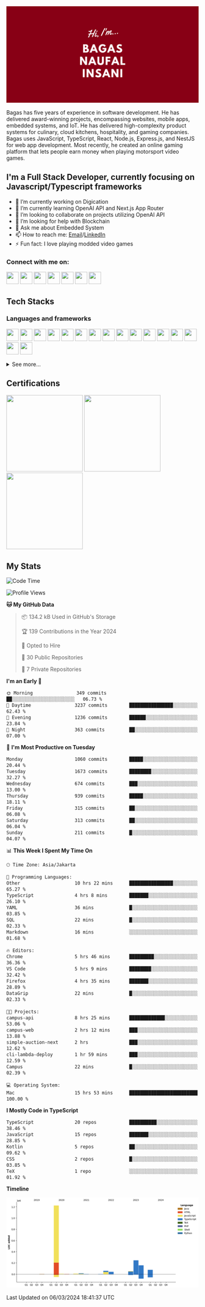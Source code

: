 <picture>
 <source media="(prefers-color-scheme: dark)" srcset="./assets/Name (dark).png">
 <source media="(prefers-color-scheme: light)" srcset="./assets/Name (light).png">
 <img alt="Hi, I'm Bagas Naufal Insani" src="./assets/Name (dark).png">
</picture>

Bagas has five years of experience in software development. He has delivered award-winning projects, encompassing websites, mobile apps, embedded systems, and IoT. He has delivered high-complexity product systems for culinary, cloud kitchens, hospitality, and gaming companies. Bagas uses JavaScript, TypeScript, React, Node.js, Express.js, and NestJS for web app development. Most recently, he created an online gaming platform that lets people earn money when playing motorsport video games.

## I'm a Full Stack Developer, currently focusing on Javascript/Typescript frameworks

- 🔭 I’m currently working on Digication
- 🌱 I’m currently learning OpenAI API and Next.js App Router
- 👯 I’m looking to collaborate on projects utilizing OpenAI API
- 🤔 I’m looking for help with Blockchain
- 💬 Ask me about Embedded System
- 📫 How to reach me: [Email](mailto:bagas_naufal96@yahoo.co.id)/[LinkedIn](https://www.linkedin.com/in/bagasnaufalinsani)
- ⚡ Fun fact: I love playing modded video games


### Connect with me on:

[<img height="32" width="32" src="https://cdn.simpleicons.org/yahoo" />](mailto:bagas_naufal96@yahoo.co.id)
[<img height="32" width="32" src="https://cdn.simpleicons.org/linkedin" />](https://www.linkedin.com/in/bagasnaufalinsani)
[<img height="32" width="32" src="https://cdn.simpleicons.org/stackoverflow" />](https://stackoverflow.com/users/8262346/bagas-naufal-insani)
[<img height="32" width="32" src="https://cdn.simpleicons.org/twitter" />](https://twitter.com/bagasn7)
[<img height="32" width="32" src="https://cdn.simpleicons.org/instagram" />](https://www.instagram.com/bagas.n7)
[<img height="32" width="32" src="https://cdn.simpleicons.org/facebook" />](https://www.facebook.com/bagas.naufal.insani)
[<img height="32" width="32" src="https://cdn.simpleicons.org/spotify" />](https://open.spotify.com/user/21tybanh7pmggsk7ibsvbyvha)


## Tech Stacks

### Languages and frameworks

[<img height="32" width="32" src="https://cdn.simpleicons.org/javascript" />](https://www.javascript.com/)
[<img height="32" width="32" src="https://cdn.simpleicons.org/typescript" />](https://www.typescriptlang.org/)
[<img height="32" width="32" src="https://cdn.simpleicons.org/html5" />](https://developer.mozilla.org/en-US/docs/Glossary/HTML5)
[<img height="32" width="32" src="https://cdn.simpleicons.org/css3" />](https://www.css3.com/)
[<img height="32" width="32" src="https://cdn.simpleicons.org/react" />](https://react.dev/)
[<img height="32" width="32" src="https://cdn.simpleicons.org/next.js" />](https://nextjs.org/)
[<img height="32" width="32" src="https://cdn.simpleicons.org/node.js" />](https://nodejs.org/)
[<img height="32" width="32" src="https://cdn.simpleicons.org/express" />](https://expressjs.com/)
[<img height="32" width="32" src="https://cdn.simpleicons.org/nestjs" />](https://nestjs.com/)
[<img height="32" width="32" src="https://cdn.simpleicons.org/sst" />](https://sst.dev/)
[<img height="32" width="32" src="https://cdn.simpleicons.org/python" />](https://www.python.org/)
[<img height="32" width="32" src="https://cdn.simpleicons.org/kotlin" />](https://kotlinlang.org/)
[<img height="32" width="32" src="https://cdn.simpleicons.org/androidstudio" />](https://developer.android.com/studio)
[<img height="32" width="32" src="https://cdn.simpleicons.org/c++" />](https://cplusplus.com/)
[<img height="32" width="32" src="https://cdn.simpleicons.org/php" />](https://www.php.net/)
[<img height="32" width="32" src="https://cdn.simpleicons.org/laravel" />](https://laravel.com/)

<details>

<summary> See more... </summary>

### Databases and Storages

[<img height="32" width="32" src="https://cdn.simpleicons.org/mysql" />](https://www.mysql.com/)
[<img height="32" width="32" src="https://cdn.simpleicons.org/sqlite" />](https://www.sqlite.org/)
[<img height="32" width="32" src="https://cdn.simpleicons.org/postgresql" />](https://www.postgresql.org/)
[<img height="32" width="32" src="https://cdn.simpleicons.org/graphql" />](https://graphql.org/)
[<img height="32" width="32" src="https://cdn.simpleicons.org/amazonrds" />](https://aws.amazon.com/rds/)
[<img height="32" width="32" src="https://cdn.simpleicons.org/amazons3" />](https://aws.amazon.com/s3/)
[<img height="32" width="32" src="https://cdn.simpleicons.org/amazondynamodb" />](https://aws.amazon.com/dynamodb/)
[<img height="32" width="32" src="https://cdn.simpleicons.org/mongodb" />](https://www.mongodb.com/)
[<img height="32" width="32" src="https://cdn.simpleicons.org/firebase" />](https://firebase.google.com/)
[<img height="32" width="32" src="https://cdn.simpleicons.org/supabase" />](https://supabase.com/)
[<img height="32" width="32" src="https://cdn.simpleicons.org/hasura" />](https://hasura.io/)

### UI Libraries

[<img height="32" width="32" src="https://cdn.simpleicons.org/mui" />](https://mui.com/)
[<img height="32" width="32" src="https://cdn.simpleicons.org/bootstrap" />](https://getbootstrap.com/)
[<img height="32" width="32" src="https://cdn.simpleicons.org/tailwindcss" />](https://tailwindcss.com/)

### Cloud Platforms and Deployment Tools

[<img height="32" width="32" src="https://cdn.simpleicons.org/amazonaws" />](https://aws.amazon.com/)
[<img height="32" width="32" src="https://cdn.simpleicons.org/googlecloud" />](https://cloud.google.com/)
[<img height="32" width="32" src="https://cdn.simpleicons.org/vercel" />](https://vercel.com/)
[<img height="32" width="32" src="https://cdn.simpleicons.org/digitalocean" />](https://www.digitalocean.com/)
[<img height="32" width="32" src="https://cdn.simpleicons.org/heroku" />](https://www.heroku.com/)
[<img height="32" width="32" src="https://cdn.simpleicons.org/amazonapigateway" />](https://aws.amazon.com/api-gateway/)
[<img height="32" width="32" src="https://cdn.simpleicons.org/awslambda" />](https://aws.amazon.com/lambda/)
[<img height="32" width="32" src="https://cdn.simpleicons.org/awsfargate" />](https://aws.amazon.com/fargate/)
[<img height="32" width="32" src="https://cdn.simpleicons.org/amazonec2" />](https://aws.amazon.com/ec2/)
[<img height="32" width="32" src="https://cdn.simpleicons.org/awsamplify" />](https://aws.amazon.com/amplify/)
[<img height="32" width="32" src="https://cdn.simpleicons.org/amazonecs" />](https://aws.amazon.com/ecs/)
[<img height="32" width="32" src="https://cdn.simpleicons.org/amazoneks" />](https://aws.amazon.com/id/eks/)
[<img height="32" width="32" src="https://cdn.simpleicons.org/kubernetes" />](https://kubernetes.io/)
[<img height="32" width="32" src="https://cdn.simpleicons.org/githubactions" />](https://github.com/features/actions)
[<img height="32" width="32" src="https://cdn.simpleicons.org/bitbucket" />](https://bitbucket.org/product/features/pipelines)
[<img height="32" width="32" src="https://cdn.simpleicons.org/cpanel" />](https://cpanel.net/)

### Authentication and Payment

[<img height="32" width="32" src="https://cdn.simpleicons.org/auth0" />](https://auth0.com/)
[<img height="32" width="32" src="https://cdn.simpleicons.org/supabase" />](https://supabase.com/auth)
[<img height="32" width="32" src="https://cdn.simpleicons.org/amazonaws" />](https://aws.amazon.com/cognito/)
[<img height="32" width="32" src="https://cdn.simpleicons.org/jsonwebtokens" />](https://jwt.io/)
[<img height="32" width="32" src="https://cdn.simpleicons.org/stripe" />](https://stripe.com/)
[<img height="32" width="32" src="https://cdn.simpleicons.org/gitter" />](https://midtrans.com/)

### Tools and Development

[<img height="32" width="32" src="https://cdn.simpleicons.org/visualstudiocode" />](https://code.visualstudio.com/)
[<img height="32" width="32" src="https://cdn.simpleicons.org/docker" />](https://www.docker.com/)
[<img height="32" width="32" src="https://cdn.simpleicons.org/webpack" />](https://webpack.js.org/)
[<img height="32" width="32" src="https://cdn.simpleicons.org/eslint" />](https://eslint.org/)
[<img height="32" width="32" src="https://cdn.simpleicons.org/prettier" />](https://prettier.io/)

### Version Control and Collaboration

[<img height="32" width="32" src="https://cdn.simpleicons.org/git" />](https://git-scm.com/)
[<img height="32" width="32" src="https://cdn.simpleicons.org/github" />](https://github.com/)
[<img height="32" width="32" src="https://cdn.simpleicons.org/bitbucket" />](https://bitbucket.org/product)
[<img height="32" width="32" src="https://cdn.simpleicons.org/gitlab" />](https://about.gitlab.com/)

### Testings

[<img height="32" width="32" src="https://cdn.simpleicons.org/jest" />](https://jestjs.io/)
[<img height="32" width="32" src="https://cdn.simpleicons.org/cypress" />](https://www.cypress.io/)
[<img height="32" width="32" src="https://cdn.simpleicons.org/testinglibrary" />](https://testing-library.com/)

### Monitoring and Error Reporting

[<img height="32" width="32" src="https://cdn.simpleicons.org/sentry" />](https://sentry.io/)
[<img height="32" width="32" src="https://cdn.simpleicons.org/datadog" />](https://www.datadoghq.com/)
[<img height="32" width="32" src="https://cdn.simpleicons.org/kibana" />](https://www.elastic.co/kibana)
[<img height="32" width="32" src="https://cdn.simpleicons.org/grafana" />](https://grafana.com/)

### Queue

[<img height="32" width="32" src="https://cdn.simpleicons.org/rabbitmq" />](https://www.rabbitmq.com/)
[<img height="32" width="32" src="https://cdn.simpleicons.org/apachekafka" />](https://kafka.apache.org/)
[<img height="32" width="32" src="https://cdn.simpleicons.org/amazonsqs" />](https://aws.amazon.com/sqs/)
[<img height="32" width="32" src="https://cdn.simpleicons.org/mqtt" />](https://mqtt.org/)

### Others

[<img height="32" width="32" src="https://cdn.simpleicons.org/electron" />](https://electronjs.org/)
[<img height="32" width="32" src="https://cdn.simpleicons.org/electronbuilder" />](https://www.electron.build/index.html)
[<img height="32" width="32" src="https://cdn.simpleicons.org/axios" />](https://axios-http.com/)
[<img height="32" width="32" src="https://cdn.simpleicons.org/apollographql" />](https://www.apollographql.com/)
[<img height="32" width="32" src="https://cdn.simpleicons.org/redux" />](https://redux.js.org/)
[<img height="32" width="32" src="https://cdn.simpleicons.org/reactrouter" />](https://reactrouter.com/)
[<img height="32" width="32" src="https://cdn.simpleicons.org/reacthookform" />](https://react-hook-form.com/)
[<img height="32" width="32" src="https://cdn.simpleicons.org/storybook" />](https://storybook.js.org/)
[<img height="32" width="32" src="https://cdn.simpleicons.org/figma" />](https://www.figma.com/)
[<img height="32" width="32" src="https://cdn.simpleicons.org/abstract" />](https://www.abstract.com/)

</details>

## Certifications

[<img height="200" width="200" src="https://images.credly.com/size/340x340/images/00634f82-b07f-4bbd-a6bb-53de397fc3a6/image.png" />](https://www.credly.com/badges/4feca77a-97c3-4a65-95ff-6c45e95b4628)
[<img height="200" width="200" src="https://images.credly.com/size/340x340/images/0e284c3f-5164-4b21-8660-0d84737941bc/image.png" />](https://www.credly.com/badges/e62e292e-2549-470d-9106-2dc105b7af7c)
[<img height="200" width="200" src="https://images.credly.com/size/340x340/images/b9feab85-1a43-4f6c-99a5-631b88d5461b/image.png" />](https://www.credly.com/badges/ef34f050-e845-4bcf-b717-c5f22d13bf72)

## My Stats

<!--START_SECTION:CodingStats-->
![Code Time](http://img.shields.io/badge/Code%20Time-447%20hrs%2053%20mins-blue)

![Profile Views](http://img.shields.io/badge/Profile%20Views-0-blue)

**🐱 My GitHub Data** 

> 📦 134.2 kB Used in GitHub's Storage 
 > 
> 🏆 139 Contributions in the Year 2024
 > 
> 💼 Opted to Hire
 > 
> 📜 30 Public Repositories 
 > 
> 🔑 7 Private Repositories 
 > 
**I'm an Early 🐤** 

```text
🌞 Morning                349 commits         ██░░░░░░░░░░░░░░░░░░░░░░░   06.73 % 
🌆 Daytime                3237 commits        ████████████████░░░░░░░░░   62.43 % 
🌃 Evening                1236 commits        ██████░░░░░░░░░░░░░░░░░░░   23.84 % 
🌙 Night                  363 commits         ██░░░░░░░░░░░░░░░░░░░░░░░   07.00 % 
```
📅 **I'm Most Productive on Tuesday** 

```text
Monday                   1060 commits        █████░░░░░░░░░░░░░░░░░░░░   20.44 % 
Tuesday                  1673 commits        ████████░░░░░░░░░░░░░░░░░   32.27 % 
Wednesday                674 commits         ███░░░░░░░░░░░░░░░░░░░░░░   13.00 % 
Thursday                 939 commits         █████░░░░░░░░░░░░░░░░░░░░   18.11 % 
Friday                   315 commits         ██░░░░░░░░░░░░░░░░░░░░░░░   06.08 % 
Saturday                 313 commits         ██░░░░░░░░░░░░░░░░░░░░░░░   06.04 % 
Sunday                   211 commits         █░░░░░░░░░░░░░░░░░░░░░░░░   04.07 % 
```


📊 **This Week I Spent My Time On** 

```text
🕑︎ Time Zone: Asia/Jakarta

💬 Programming Languages: 
Other                    10 hrs 22 mins      ████████████████░░░░░░░░░   65.27 % 
TypeScript               4 hrs 8 mins        ███████░░░░░░░░░░░░░░░░░░   26.10 % 
YAML                     36 mins             █░░░░░░░░░░░░░░░░░░░░░░░░   03.85 % 
SQL                      22 mins             █░░░░░░░░░░░░░░░░░░░░░░░░   02.33 % 
Markdown                 16 mins             ░░░░░░░░░░░░░░░░░░░░░░░░░   01.68 % 

🔥 Editors: 
Chrome                   5 hrs 46 mins       █████████░░░░░░░░░░░░░░░░   36.36 % 
VS Code                  5 hrs 9 mins        ████████░░░░░░░░░░░░░░░░░   32.42 % 
Firefox                  4 hrs 35 mins       ███████░░░░░░░░░░░░░░░░░░   28.89 % 
DataGrip                 22 mins             █░░░░░░░░░░░░░░░░░░░░░░░░   02.33 % 

🐱‍💻 Projects: 
campus-api               8 hrs 25 mins       █████████████░░░░░░░░░░░░   53.06 % 
campus-web               2 hrs 12 mins       ███░░░░░░░░░░░░░░░░░░░░░░   13.88 % 
simple-auction-next      2 hrs               ███░░░░░░░░░░░░░░░░░░░░░░   12.62 % 
cli-lambda-deploy        1 hr 59 mins        ███░░░░░░░░░░░░░░░░░░░░░░   12.59 % 
Campus                   22 mins             █░░░░░░░░░░░░░░░░░░░░░░░░   02.39 % 

💻 Operating System: 
Mac                      15 hrs 53 mins      █████████████████████████   100.00 % 
```

**I Mostly Code in TypeScript** 

```text
TypeScript               20 repos            ██████████░░░░░░░░░░░░░░░   38.46 % 
JavaScript               15 repos            ███████░░░░░░░░░░░░░░░░░░   28.85 % 
Kotlin                   5 repos             ██░░░░░░░░░░░░░░░░░░░░░░░   09.62 % 
CSS                      2 repos             █░░░░░░░░░░░░░░░░░░░░░░░░   03.85 % 
TeX                      1 repo              ░░░░░░░░░░░░░░░░░░░░░░░░░   01.92 % 
```



**Timeline**

![Lines of Code chart](https://raw.githubusercontent.com/Mr777Nick/Mr777Nick/main/assets/bar_graph.png)


 Last Updated on 06/03/2024 18:41:37 UTC
<!--END_SECTION:CodingStats-->
